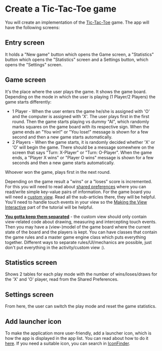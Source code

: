 # Create a Tic-Tac-Toe game

You will create an implementation of the [Tic-Tac-Toe](https://en.wikipedia.org/wiki/Tic-tac-toe) game. The app will have the following screens:

## Entry screen
It holds a "New game" button which opens the Game screen, а "Statistics" button which opens the "Statistics" screen and a Settings button, which opens the "Settings" screen.

## Game screen
It's the place where the user plays the game. It shows the game board. Depending on the mode in which the user is playing (1 Player/2 Players) the game starts differently:
- 1 Player - When the user enters the game he/she is assigned with 'O' and the computer is assigned with 'X'. The user plays first in the first round. Then the game starts playing vs dummy "AI", which randomly marks squares on the game board with its respective sign. When the game ends an "You win!" or "You lose!" message is shown for a few second and then a new game starts automatically. 
- 2 Players - When the game starts, it is randomly decided whether 'X' or 'O' will begin the game. There should be a message somewhere on the screen that says "Turn: X-Player" or "Turn: O-Player". When the game ends, a "Player X wins" or "Player O wins" message is shown for a few seconds and then a new game starts automatically.

Whoever won the game, plays first in the next round.

Depending on the game result a "wins" or a "loses" score is incremented. For this you will need to read about [shared preferences](https://developer.android.com/training/data-storage/shared-preferences.html) where you can read/write simple key-value pairs of information. 
For the game board you will need a [custom view](https://developer.android.com/guide/topics/ui/custom-components.html). Read all the sub-articles there, they will be helpful. You'll need to handle touch events in your view so the [Making the View Interactive](https://developer.android.com/training/custom-views/making-interactive.html) part of the tutorial will be helpful. 

**[You gotta keep them separated](https://www.youtube.com/watch?v=1jOk8dk-qaU)** - the custom view should only contain view-related code about drawing, measuring and intercepting touch events. Then you may have a (view-)model of the game board where the current state of the board and the players is kept. You can have classes that contain the game rules and a master game engine class which puts everything together. Different ways to separate rules/UI/mechanics are possible, just don't put everything in the activity/custom view :).

## Statistics screen
Shows 2 tables for each play mode with the number of wins/loses/draws for the 'X' and 'O' player, read from the Shared Preferences.

## Settings screen
From here, the user can switch the play mode and reset the game statistics.

## Add launcher icon
To make the application more user-friendly, add a launcher icon, which is how the app is displayed in the app list. You can read about how to do it [here](https://developer.android.com/studio/write/image-asset-studio). If you need a suitable icon, you can search in [IconFinder](https://www.iconfinder.com/search?q=tic%20tac%20toe&price=free).
